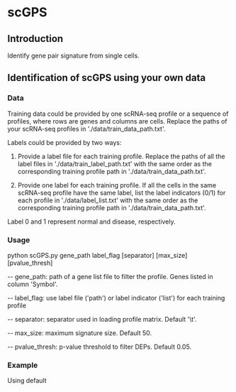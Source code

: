 # scGPS

## Introduction

Identify gene pair signature from single cells.



## Identification of scGPS using your own data

### Data

Training data could be provided by one scRNA-seq profile or a sequence of profiles, where rows are genes and columns are cells. Replace the paths of your scRNA-seq profiles in './data/train_data_path.txt'.

Labels could be provided by two ways:

1) Provide a label file for each training profile. Replace the paths of all the label files in './data/train_label_path.txt' with the same order as the corresponding training profile path in './data/train_data_path.txt'.

3) Provide one label for each training profile. If all the cells in the same scRNA-seq profile have the same label, list the label indicators (0/1) for each profile in './data/label_list.txt' with the same order as the corresponding training profile path in './data/train_data_path.txt'.

Label 0 and 1 represent normal and disease, respectively. 

### Usage

python scGPS.py gene_path label_flag [separator] [max_size] [pvalue_thresh]

-- gene_path: path of a gene list file to filter the profile. Genes listed in column 'Symbol'.

-- label_flag: use label file ('path') or label indicator ('list') for each training profile

-- separator: separator used in loading profile matrix. Default '\t'.

-- max_size: maximum signature size. Default 50.

-- pvalue_thresh: p-value threshold to filter DEPs. Default 0.05.


### Example

Using default







